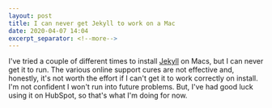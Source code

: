 ```yaml
---
layout: post
title: I can never get Jekyll to work on a Mac
date: 2020-04-07 14:04
excerpt_separator: <!--more-->
---
```

I've tried a couple of different times to install [Jekyll](https://jekyllrb.com/) on Macs, but I can never get it to run. The various online support cures are not effective and, honestly, it's not worth the effort if I can't get it to work correctly on install. I'm not confident I won't run into future problems. But, I've had good luck using it on HubSpot, so that's what I'm doing for now.